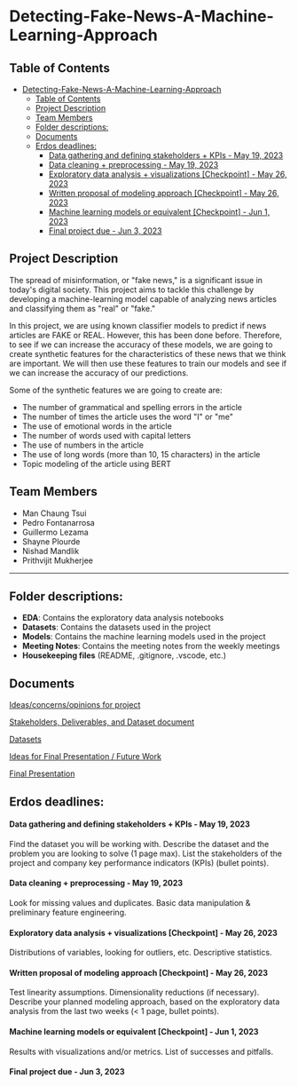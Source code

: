 # Detecting-Fake-News-A-Machine-Learning-Approach
## Table of Contents
- [Detecting-Fake-News-A-Machine-Learning-Approach](#detecting-fake-news-a-machine-learning-approach)
  - [Table of Contents](#table-of-contents)
  - [Project Description](#project-description)
  - [Team Members](#team-members)
  - [Folder descriptions:](#folder-descriptions)
  - [Documents](#documents)
  - [Erdos deadlines:](#erdos-deadlines)
      - [Data gathering and defining stakeholders + KPIs - May 19, 2023](#data-gathering-and-defining-stakeholders--kpis---may-19-2023)
      - [Data cleaning + preprocessing - May 19, 2023](#data-cleaning--preprocessing---may-19-2023)
      - [Exploratory data analysis + visualizations \[Checkpoint\] - May 26, 2023](#exploratory-data-analysis--visualizations-checkpoint---may-26-2023)
      - [Written proposal of modeling approach \[Checkpoint\] - May 26, 2023](#written-proposal-of-modeling-approach-checkpoint---may-26-2023)
      - [Machine learning models or equivalent \[Checkpoint\] - Jun 1, 2023](#machine-learning-models-or-equivalent-checkpoint---jun-1-2023)
      - [Final project due - Jun 3, 2023](#final-project-due---jun-3-2023)

## Project Description
The spread of misinformation, or "fake news," is a significant issue in today's digital society. This project aims to tackle this challenge by developing a machine-learning model capable of analyzing news articles and classifying them as "real" or "fake."

In this project, we are using known classifier models to predict if news articles are FAKE or REAL. However, this has been done before. Therefore, to see if we can increase the accuracy of these models, we are going to create synthetic features for the characteristics of these news that we think are important. We will then use these features to train our models and see if we can increase the accuracy of our predictions.

Some of the synthetic features we are going to create are:
- The number of grammatical and spelling errors in the article
- The number of times the article uses the word "I" or "me"
- The use of emotional words in the article
- The number of words used with capital letters
- The use of numbers in the article
- The use of long words (more than 10, 15 characters) in the article
- Topic modeling of the article using BERT

## Team Members
- Man Chaung Tsui 
- Pedro Fontanarrosa
- Guillermo Lezama
- Shayne Plourde
- Nishad Mandlik
- Prithvijit Mukherjee


-----------

## Folder descriptions:
- **EDA**: Contains the exploratory data analysis notebooks
- **Datasets**: Contains the datasets used in the project
- **Models**: Contains the machine learning models used in the project
- **Meeting Notes**: Contains the meeting notes from the weekly meetings
- **Housekeeping files** (README, .gitignore, .vscode, etc.)


## Documents

[Ideas/concerns/opinions for project](https://docs.google.com/document/d/1DNczb1nMEhkRcQA6TphjL8hI46tRyMtm9uL3yfk-20M/edit?usp=sharing)

[Stakeholders, Deliverables, and Dataset document](https://docs.google.com/document/d/11QYoArg_Tspz9DMUaUZW-JQ5L7bWfVSuiV1cnxe9IOw/edit?usp=sharing)

[Datasets](https://docs.google.com/document/d/1ZAJRoiReq_z9ilW6BCkTsyaTOXu-gpDJs10uEqnFxuU/edit?usp=sharing)

[Ideas for Final Presentation / Future Work](https://docs.google.com/document/d/1T8lCy2qAjvcLXcrrfsuiwQAvY7i7cMD7Fh3RMFQyEWU/edit?usp=sharing)

[Final Presentation](https://docs.google.com/presentation/d/1kVk1IUnFhH4zG_ar8WkQFQJYWjOv9jYq3tiJ93qjXNY/edit?usp=sharing)



## Erdos deadlines:

#### Data gathering and defining stakeholders + KPIs - May 19, 2023
Find the dataset you will be working with. Describe the dataset and the problem you are looking to solve (1 page max). List the stakeholders of the project and company key performance indicators (KPIs) (bullet points).

#### Data cleaning + preprocessing - May 19, 2023

Look for missing values and duplicates. Basic data manipulation & preliminary feature engineering.

#### Exploratory data analysis + visualizations [Checkpoint] - May 26, 2023

Distributions of variables, looking for outliers, etc. Descriptive statistics.

#### Written proposal of modeling approach [Checkpoint] - May 26, 2023

Test linearity assumptions. Dimensionality reductions (if necessary). Describe your planned modeling approach, based on the exploratory data analysis from the last two weeks (< 1 page, bullet points).

#### Machine learning models or equivalent [Checkpoint] - Jun 1, 2023

Results with visualizations and/or metrics. List of successes and pitfalls.

#### Final project due - Jun 3, 2023



